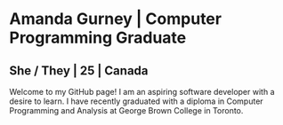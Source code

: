 <h1>Amanda Gurney | Computer Programming Graduate</h1>
<h2>She / They | 25 | Canada</h2>
Welcome to my GitHub page! I am an aspiring software developer with a desire to learn. I have recently graduated with a diploma in Computer Programming and Analysis at George Brown College in Toronto.


<!--
**TheGeneralJay/TheGeneralJay** is a ✨ _special_ ✨ repository because its `README.md` (this file) appears on your GitHub profile.

Here are some ideas to get you started:

- 🔭 I’m currently working on ...
- 🌱 I’m currently learning ...
- 👯 I’m looking to collaborate on ...
- 🤔 I’m looking for help with ...
- 💬 Ask me about ...
- 📫 How to reach me: ...
- 😄 Pronouns: ...
- ⚡ Fun fact: ...
-->
